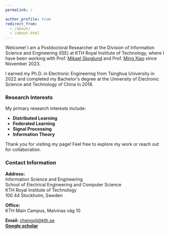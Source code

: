 ```yaml
---
permalink: /

author_profile: true
redirect_from: 
  - /about/
  - /about.html
---
```


Welcome!
I am a Postdoctoral Researcher at the Division of Information Science and Engineering (ISE) at KTH Royal Institute of Technology, where I have been working with Prof. [Mikael Skoglund](https://www.kth.se/profile/skoglund) and Prof. [Ming Xiao](https://www.kth.se/profile/mingx) since November 2023.

I earned my Ph.D. in Electronic Engineering from Tsinghua University in 2022 and completed my Bachelor's degree at the University of Electronic Science and Technology of China in 2018.

### Research Interests

My primary research interests include:

- **Distributed Learning**
- **Federated Learning**
- **Signal Processing**
- **Information Theory**
  
Thank you for visiting my page! Feel free to explore my work or reach out for collaboration.

### Contact Information

**Address:**  
Information Science and Engineering  
School of Electrical Engineering and Computer Science  
KTH Royal Institute of Technology  
100 44 Stockholm, Sweden  

**Office:**  
KTH Main Campus, Malvinas väg 10  

**Email:** [chengxli@kth.se](chengxli@kth.se)  
[**Google scholar**](https://scholar.google.com/citations?hl=en&user=elsum5sAAAAJ&view_op=list_works)

